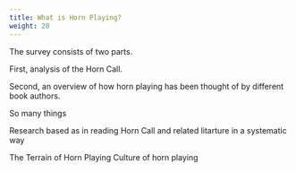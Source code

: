 ```yaml
---
title: What is Horn Playing?
weight: 20
---
```


The survey consists of two parts.

First, analysis of the Horn Call.

Second, an overview of how horn playing has been thought of by different book authors.


So many things

Research based as in reading Horn Call and related litarture in a systematic way



The Terrain of Horn Playing
Culture of horn playing
